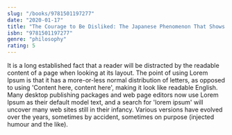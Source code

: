 ```yaml
---
slug: "/books/9781501197277"
date: "2020-01-17"
title: "The Courage to Be Disliked: The Japanese Phenomenon That Shows You How to Change Your Life and Achieve Real Happiness"
isbn: "9781501197277"
genre: "philosophy"
rating: 5
---
```


It is a long established fact that a reader will be distracted by the readable content of a page when looking at its layout. The point of using Lorem Ipsum is that it has a more-or-less normal distribution of letters, as opposed to using 'Content here, content here', making it look like readable English. Many desktop publishing packages and web page editors now use Lorem Ipsum as their default model text, and a search for 'lorem ipsum' will uncover many web sites still in their infancy. Various versions have evolved over the years, sometimes by accident, sometimes on purpose (injected humour and the like).